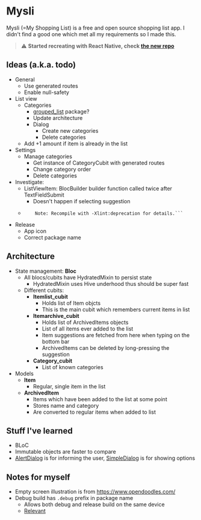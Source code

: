# Mysli

Mysli (=My Shopping List) is a free and open source shopping list app. I didn't find a good one which met all my requirements so I made this.

> ⚠ **Started recreating with React Native, check [the new repo](https://github.com/Steellow/mysli)**
## Ideas (a.k.a. todo)

- General
  - Use generated routes
  - Enable null-safety
- List view
  - Categories
    - [grouped_list](https://pub.dev/packages/grouped_list) package?
    - Update architecture
    - Dialog
      - Create new categories
      - Delete categories
  - Add +1 amount if item is already in the list
- Settings
  - Manage categories
    - Get instance of CategoryCubit with generated routes
    - Change category order
    - Delete categories
- Investigate:
  - ListViewItem: BlocBuilder builder function called twice after TextFieldSubmit
    - Doesn't happen if selecting suggestion
  - ````Note: C:\src\flutter.pub-cache\hosted\pub.dartlang.org\flutter_keyboard_visibility-5.0.2\android\src\main\java\com\jrai\flutter_keyboard_visibility\FlutterKeyboardVisibilityPlugin.java uses or overrides a deprecated API.
        Note: Recompile with -Xlint:deprecation for details.```
    ````
- Release
  - App icon
  - Correct package name

## Architecture

- State management: **Bloc**
  - All blocs/cubits have HydratedMixin to persist state
    - HydratedMixin uses Hive underhood thus should be super fast
  - Different cubits:
    - **Itemlist_cubit**
      - Holds list of Item objcts
      - This is the main cubit which remembers current items in list
    - **Itemarchive_cubit**
      - Holds list of ArchivedItems objects
      - List of all items ever added to the list
      - Item suggestions are fetched from here when typing on the bottom bar
      - ArchivedItems can be deleted by long-pressing the suggestion
    - **Category_cubit**
      - List of known categories
- Models
  - **Item**
    - Regular, single item in the list
  - **ArchivedItem**
    - Items which have been added to the list at some point
    - Stores name and category
    - Are converted to regular items when added to list

## Stuff I've learned

- BLoC
- Immutable objects are faster to compare
- [AlertDialog](https://api.flutter.dev/flutter/material/AlertDialog-class.html) is for informing the user, [SimpleDialog](https://api.flutter.dev/flutter/material/SimpleDialog-class.html) is for showing options

## Notes for myself

- Empty screen illustration is from https://www.opendoodles.com/
- Debug build has `.debug` prefix in package name
  - Allows both debug and release build on the same device
  - [Relevant](https://hanki.bearblog.dev/4/)
